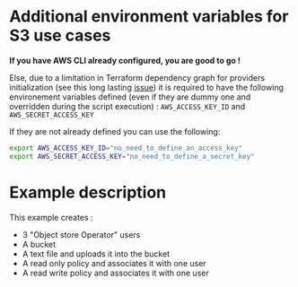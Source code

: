 # Additional environment variables for S3 use cases
**If you have AWS CLI already configured, you are good to go !**

Else, due to a limitation in Terraform dependency graph for providers initialization (see this long lasting [issue](https://github.com/hashicorp/terraform/issues/2430)) it is required to have the following environement variables defined (even if they are dummy one and overridden during the script execution) : `AWS_ACCESS_KEY_ID`  and `AWS_SECRET_ACCESS_KEY`

If they are not already defined you can use the following:

```bash
export AWS_ACCESS_KEY_ID="no_need_to_define_an_access_key"  
export AWS_SECRET_ACCESS_KEY="no_need_to_define_a_secret_key"
```

# Example description
This example creates :
- 3 "Object store Operator" users
- A bucket 
- A text file and uploads it into the bucket
- A read only policy and associates it with one user
- A read write policy and associates it with one user